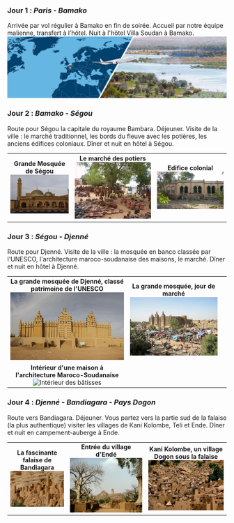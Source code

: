 
### Jour 1 : ***Paris - Bamako***
Arrivée par vol régulier à Bamako en fin de soirée. Accueil par notre équipe malienne, transfert à l’hôtel. Nuit à l'hôtel Villa Soudan à Bamako.
![Paris - Bamako](/asset/img/vol-paris-bamako.jpg "Un avion Air France décollant de Paris et une autre image à côté d'un paysage africain")

### Jour 2 :  ***Bamako - Ségou***
Route pour Ségou la capitale du royaume Bambara.  Déjeuner. Visite de la ville : le marché traditionnel, les bords du fleuve avec les potières, les anciens édifices coloniaux. Dîner et nuit en hôtel à Ségou.

| | | |
| :---: | :---: | :---: |
| **Grande Mosquée de Ségou** ![Mosquée avec minaret](/asset/img/grande_mosquee_de_segou.jpg) | **Le marché des potiers** ![Poteries entreposées sur le sol](/asset/img/marcheDesPotiersSegou.jpg) | **Edifice colonial** ![Bâtisse à l'architecture coloniale](/asset/img/edifice-colonial-segou.jpg)|


### Jour 3 :  ***Ségou - Djenné***
Route pour Djenné. Visite de la ville : la mosquée en banco classée par l'UNESCO, l'architecture maroco-soudanaise des maisons, le marché. Dîner et nuit en hôtel à Djenné.

| | | |
| :---: | :---: | :---: |
| **La grande mosquée de Djenné, classé patrimoine de l'UNESCO** ![Edifice en terre et sable](/asset/img/MosqueeDjenne.jpg) | **La grande mosquée, jour de marché** ![Edifice religieux et marché avec du monde](/asset/img/MosqueeDjenneMarche.jpg) |
 **Intérieur d'une maison à l'architecture Maroco-Soudanaise** ![Intérieur des bâtisses](/asset/img/intérieur.jpg)|

### Jour 4 : ***Djenné - Bandiagara - Pays Dogon***
Route vers Bandiagara. Déjeuner. Vous partez vers la partie sud de la falaise (la plus authentique) visiter les villages de Kani Kolombe, Teli et Ende. Dîner et nuit en campement-auberge à Ende.

| | | |
| :---: | :---: | :---: |
|**La fascinante falaise de Bandiagara** ![La fascinante falaise de Bandiagara](/asset/img/falaiseBandiagara.jpg)| **Entrée du village d'Endé** ![Entrée d'un village avec arbre et muret de pierre et terre](/asset/img/ende-village-dogon.jpg) | **Kani Kolombe, un village Dogon sous la falaise** ![Petites maisons de terre sous la falaise](/asset/img/villageDogonFalaiseBandiagara.jpg ) | 